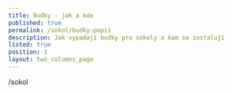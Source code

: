 ```yaml
---
title: Budky - jak a kde
published: true
permalink: /sokol/budky-popis
description: Jak vypadají budky pro sokoly a kam se instalují
listed: true
position: 1
layout: two_columns_page
---
```

/sokol
